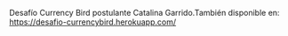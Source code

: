 Desafío Currency Bird postulante Catalina Garrido.También disponible en: https://desafio-currencybird.herokuapp.com/ 

